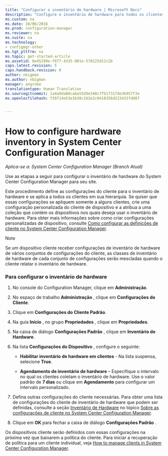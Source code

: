 ```yaml
---
title: "Configurar o inventário de hardware | Microsoft Docs"
description: "Configure o inventário de hardware para todos os clientes ou para uma coleção no System Center Configuration Manager."
ms.custom: na
ms.date: 10/06/2016
ms.prod: configuration-manager
ms.reviewer: na
ms.suite: na
ms.technology:
- configmgr-other
ms.tgt_pltfrm: na
ms.topic: get-started-article
ms.assetid: 0e45290e-f8f7-4335-801e-570225d12c2b
caps.latest.revision: 5
caps.handback.revision: 0
author: nbigman
ms.author: nbigman
manager: angrobe
translationtype: Human Translation
ms.sourcegitcommit: 1a4a9da88caba55d9e340c7fb1f31f4e3b957f3e
ms.openlocfilehash: f39714e53e1b38c162e2c0418356d223432fdd87


---
```

# <a name="how-to-configure-hardware-inventory-in-system-center-configuration-manager"></a>How to configure hardware inventory in System Center Configuration Manager

*Aplica-se a: System Center Configuration Manager (Branch Atual)*

Use as etapas a seguir para configurar o inventário de hardware do System Center Configuration Manager para seu site.  

 Este procedimento define as configurações do cliente para o inventário de hardware e se aplica a todos os clientes em sua hierarquia. Se quiser que essas configurações se apliquem somente a alguns clientes, crie uma configuração personalizada do cliente de dispositivo e a atribua a uma coleção que contém os dispositivos nos quais deseja usar o inventário de hardware. Para obter mais informações sobre como criar configurações personalizadas de dispositivo, consulte [Como configurar as definições de cliente no System Center Configuration Manager](../../../../core/clients/deploy/configure-client-settings.md).  

> [!NOTE]  
>  Se um dispositivo cliente receber configurações de inventário de hardware de vários conjuntos de configurações do cliente, as classes de inventário de hardware de cada conjunto de configurações serão mescladas quando o cliente relatar o inventário de hardware.  

### <a name="to-configure-hardware-inventory"></a>Para configurar o inventário de hardware  

1.  No console do Configuration Manager, clique em **Administração**.  

2.  No espaço de trabalho **Administração** , clique em **Configurações do Cliente**.  

3.  Clique em **Configurações do Cliente Padrão**.  

4.  Na guia **Início** , no grupo **Propriedades** , clique em **Propriedades**.  

5.  Na caixa de diálogo **Configurações Padrão** , clique em **Inventário de Hardware**.  

6.  Na lista **Configurações do Dispositivo** , configure o seguinte:  

    -   **Habilitar inventário de hardware em clientes** - Na lista suspensa, selecione **True**.  

    -   **Agendamento de inventário de hardware** – Especifique o intervalo no qual os clientes coletam o inventário de hardware. Use o valor padrão de **7 dias** ou clique em **Agendamento** para configurar um intervalo personalizado.  

7.  Defina outras configurações do cliente necessárias. Para obter uma lista de configurações do cliente de inventário de hardware que podem ser definidas, consulte a seção [Inventário de Hardware](../../../../core/clients/deploy/about-client-settings.md#hardware-inventory) no tópico [Sobre as configurações de cliente no System Center Configuration Manager](../../../../core/clients/deploy/about-client-settings.md).  

8.  Clique em **OK** para fechar a caixa de diálogo **Configurações Padrão** .  

 Os dispositivos cliente serão definidos com essas configurações na próxima vez que baixarem a política do cliente. Para iniciar a recuperação de política para um cliente individual, veja [How to manage clients in System Center Configuration Manager](../../../../core/clients/manage/manage-clients.md).  



<!--HONumber=Dec16_HO3-->


